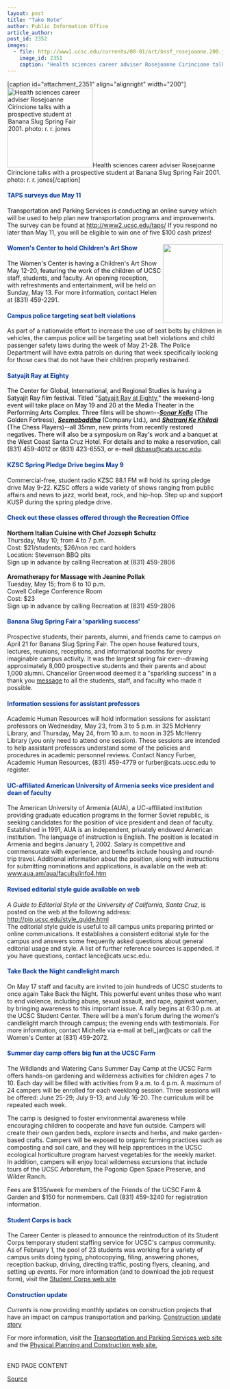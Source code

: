 ```yaml
---
layout: post
title: "Take Note"
author: Public Information Office
article_author: 
post_id: 2352
images:
  - file: http://www1.ucsc.edu/currents/00-01/art/bssf_rosejoanne.200.jpg
    image_id: 2351
    caption: "Health sciences career adviser Rosejoanne Cirincione talks with a prospective student at Banana Slug Spring Fair 2001. photo: r. r. jones"
---
```


[caption id="attachment_2351" align="alignright" width="200"]<a href="http://dev-ucsc-news.pantheonsite.io/wp-content/uploads/2001/05/bssf_rosejoanne.200.jpg"><img class="size-full wp-image-2351" src="http://dev-ucsc-news.pantheonsite.io/wp-content/uploads/2001/05/bssf_rosejoanne.200.jpg" alt="Health sciences career adviser Rosejoanne Cirincione talks with a prospective student at Banana Slug Spring Fair 2001. photo: r. r. jones" width="200" height="186" /></a>Health sciences career adviser Rosejoanne Cirincione talks with a prospective student at Banana Slug Spring Fair 2001. photo: r. r. jones[/caption]
<h4>
  <font color="#003399">TAPS surveys due May 11</font>
</h4>
<p>
  <font color="#000000">Transportation and Parking Services is conducting an online survey</font> which will be used to help plan new transportation programs and improvements. The survey can be found at <a href="http://www2.ucsc.edu/taps/">http://www2.ucsc.edu/taps/</a> If you respond no later than May 11, you will be eligible to win one of five $100 cash prizes!
</p>
<h4>
  <img align="right" border="0" height="184" src="../art/painting.140.JPG" width="140" alt=""><font color="#003399">Women's Center to hold Children's Art Show</font>
</h4>
<p>
  <font color="#000000">The Women's Center is having a</font> Children's Art Show May 12-20, <font color="#000000">featuring the work of the children of UCSC</font> staff, students, and faculty. An opening reception, with refreshments and entertainment, will be held on Sunday, May 13. For more information, contact Helen at (831) 459-2291.
</p>
<h4>
  <font color="#003399">Campus police targeting seat belt violations</font>
</h4>
<p>
  As part of a nationwide effort to increase the use of seat belts by children in vehicles, the campus police will be targeting seat belt violations and child passenger safety laws during the week of May 21-28. The Police Department will have extra patrols on during that week specifically looking for those cars that do not have their children properly restrained.
</p>
<h4>
  <font color="#003399"><b>Satyajit Ray at Eighty</b></font>
</h4>
<p>
  <font color="#000000">The Center for Global, International, and Regional Studies is having a Satyajit Ray film festival. Titled "</font><a href="http://arts.ucsc.edu/rayFASC/events.html">Satyajit Ray at Eighty</a><font color="#000000">," the weekend-long event will take place on May 19 and 20 at the Media Theater in the Performing Arts Complex. Three films will be shown--</font><a href="http://arts.ucsc.edu/rayfasc/*sonarkella.html"><i><b>Sonar Kella</b></i></a> <font color="#000000">(The Golden Fortress),</font> <a href="http://arts.ucsc.edu/rayfasc/*seemabaddha.html"><i><b>Seemabaddha</b></i></a> <font color="#000000">(Company Ltd.)<b><i>,</i></b> and</font> <a href="http://arts.ucsc.edu/rayfasc/*shatranj.html"><i><b>Shatranj Ke Khiladi</b></i></a> <font color="#000000">(The Chess Players)--all 35mm, new prints from recently restored negatives. There will also be a symposium on Ray's work and a banquet at the West Coast Santa Cruz Hotel. For details and to make a reservation, call (831) 459-4012 or (831) 423-6553, or e-mail</font> <a href="mailto:dkbasu@cats.ucsc.edu">dkbasu@cats.ucsc.edu</a><font color="#000000">.</font>
</p>
<h4>
  <font color="#003399">KZSC Spring Pledge Drive begins May 9</font>
</h4>
<p>
  Commercial-free, student radio KZSC 88.1 FM will hold its spring pledge drive May 9-22. KZSC offers a wide variety of shows ranging from public affairs and news to jazz, world beat, rock, and hip-hop. Step up and support KUSP during the spring pledge drive.
</p>
<h4>
  <font color="#003399">Check out these classes offered through the Recreation Office</font>
</h4>
<p>
  <b>Northern Italian Cuisine with Chef Jozseph Schultz</b><br>
  Thursday, May 10; from 4 to 7 p.m.<br>
  Cost: $21/students; $26/non rec card holders<br>
  Location: Stevenson BBQ pits<br>
  Sign up in advance by calling Recreation at (831) 459-2806<br>
  <br>
  <b>Aromatherapy for Massage with Jeanine Pollak</b><br>
  Tuesday, May 15; from 6 to 10 p.m.<br>
  Cowell College Conference Room<br>
  Cost: $23<br>
  Sign up in advance by calling Recreation at (831) 459-2806<a href="mailto:sab-breakfast@cats.ucsc.edu."><br></a>
</p>
<h4>
  <font color="#003399">Banana Slug Spring Fair a 'sparkling success'</font>
</h4>
<p>
  Prospective students, their parents, alumni, and friends came to campus on April 21 for Banana Slug Spring Fair. The open house featured tours, lectures, reunions, receptions, and informational booths for every imaginable campus activity. It was the largest spring fair ever--drawing approximately 8,000 prospective students and their parents and about 1,000 alumni. Chancellor Greenwood deemed it a "sparkling success" in a thank you <a href="http://www.ucsc.edu/news_events/messages/00-01/bssf.04-25.htm">message</a> to all the students, staff, and faculty who made it possible.
</p>
<h4>
  <font color="#003399">Information sessions for assistant professors</font>
</h4>
<p>
  Academic Human Resources will hold information sessions for assistant professors on Wednesday, May 23, from 3 to 5 p.m. in 325 McHenry Library, and Thursday, May 24, from 10 a.m. to noon in 325 McHenry Library (you only need to attend one session). These sessions are intended to help assistant professors understand some of the policies and procedures in academic personnel reviews. Contact Nancy Furber, Academic Human Resources, (831) 459-4779 or furber@cats.ucsc.edu to register.
</p>
<h4>
  <font color="#003399">UC-affiliated American University of Armenia seeks vice president and dean of faculty</font>
</h4>
<p>
  The American University of Armenia (AUA), a UC-affiliated institution providing graduate education programs in the former Soviet republic, is seeking candidates for the position of vice president and dean of faculty. Established in 1991, AUA is an independent, privately endowed American institution. The language of instruction is English. The position is located in Armenia and begins January 1, 2002. Salary is competitive and commensurate with experience, and benefits include housing and round-trip travel. Additional information about the position, along with instructions for submitting nominations and applications, is available on the web at: <a href="http://www.aua.am/aua/faculty/info4.htm">www.aua.am/aua/faculty/info4.htm</a>
</p>
<h4>
  <font color="#003399">Revised editorial style guide available on web</font>
</h4>
<p>
  <i>A Guide to Editorial Style at the University of California, Santa Cruz,</i> is posted on the web at the following address: <a href="%20http://pio.ucsc.edu/style_guide.html">http://pio.ucsc.edu/style_guide.html</a><br>
  The editorial style guide is useful to all campus units preparing printed or online communications. It establishes a consistent editorial style for the campus and answers some frequently asked questions about general editorial usage and style. A list of further reference sources is appended. If you have questions, contact lance@cats.ucsc.edu.
</p>
<h4>
  <font color="#003399">Take Back the Night candlelight march</font>
</h4>
<p>
  On May 17 staff and faculty are invited to join hundreds of UCSC students to once again Take Back the Night. This powerful event unites those who want to end violence, including abuse, sexual assault, and rape, against women, by bringing awareness to this important issue. A rally begins at 6:30 p.m. at the UCSC Student Center. There will be a men's forum during the women's candlelight march through campus; the evening ends with testimonials. For more information, contact Michelle via e-mail at bell_jar@cats or call the Women's Center at (831) 459-2072.
</p>
<h4>
  <font color="#003399">Summer day camp offers big fun at the UCSC Farm</font>
</h4>
<p>
  The Wildlands and Watering Cans Summer Day Camp at the UCSC Farm offers hands-on gardening and wilderness activities for children ages 7 to 10. Each day will be filled with activities from 9 a.m. to 4 p.m. A maximum of 24 campers will be enrolled for each weeklong session. Three sessions will be offered: June 25-29; July 9-13; and July 16-20. The curriculum will be repeated each week.
</p>
<p>
  The camp is designed to foster environmental awareness while encouraging children to cooperate and have fun outside. Campers will create their own garden beds, explore insects and herbs, and make garden-based crafts. Campers will be exposed to organic farming practices such as composting and soil care, and they will help apprentices in the UCSC ecological horticulture program harvest vegetables for the weekly market. In addition, campers will enjoy local wilderness excursions that include tours of the UCSC Arboretum, the Pogonip Open Space Preserve, and Wilder Ranch.
</p>
<p>
  Fees are $135/week for members of the Friends of the UCSC Farm &amp; Garden and $150 for nonmembers. Call (831) 459-3240 for registration information.
</p>
<h4>
  <font color="#003399">Student Corps is back</font>
</h4>
<p>
  The Career Center is pleased to announce the reintroduction of its Student Corps temporary student staffing service for UCSC's campus community. As of February 1, the pool of 23 students was working for a variety of campus units doing typing, photocopying, filing, answering phones, reception backup, driving, directing traffic, posting flyers, cleaning, and setting up events. For more information (and to download the job request form), visit the <a href="http://www2.ucsc.edu/careers/staff/studentcorps.html">Student Corps web site</a>
</p>
<h4>
  <font color="#003399">Construction update</font>
</h4>
<p>
  <i>Currents</i> is now providing monthly updates on construction projects that have an impact on campus transportation and parking. <a href="../../construction.html">Construction update story</a>
</p>
<p>
  For more information, visit the <a href="http://www2.ucsc.edu/taps/">Transportation and Parking Services web site</a> and the <a href="http://www2.ucsc.edu/ppc/">Physical Planning and Construction web site.</a>
</p>
<p>
  <br>
  END PAGE CONTENT
</p>
<p><a href="http://www1.ucsc.edu/currents/00-01/05-07/takenote.html" title="Permalink to takenote">Source</a></p>
